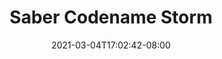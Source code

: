 ---
title: "Saber Codename Storm"
date: 2021-03-04T17:02:42-08:00
slug: saber-codename-storm
draft: false
type: wallpaper
layout: wallpaper
heroname: saber
wallpaper:
- 0.jpg
---